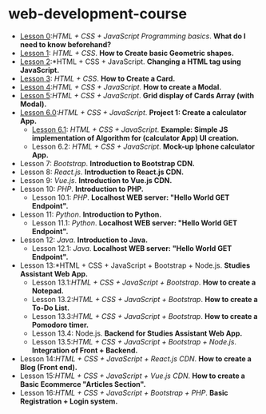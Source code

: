 # web-development-course

- [Lesson 0](https://github.com/CristianRomero1234/web-development-course/tree/main/Lesson%200/lesson_0.md):*HTML + CSS + JavaScript Programming basics*. **What do I need to know beforehand?**
-  [Lesson 1](https://github.com/CristianRomero1234/web-development-course/tree/main/Lesson%201/lesson_1.md): *HTML + CSS*. **How to Create basic Geometric shapes.**
- [Lesson 2](https://github.com/CristianRomero1234/web-development-course/tree/main/Lesson%202/lesson_2.md):*HTML + CSS + JavaScript. **Changing a HTML tag using JavaScript.**
- [Lesson 3](https://github.com/CristianRomero1234/web-development-course/tree/main/Lesson%203/lesson_3.md): *HTML + CSS*. **How to Create a Card.**
- [Lesson 4](https://github.com/CristianRomero1234/web-development-course/tree/main/Lesson%204/lesson_4.md):*HTML + CSS + JavaScript*. **How to create a Modal.**
- [Lesson 5](https://github.com/CristianRomero1234/web-development-course/tree/main/Lesson%205/lesson_5.md):*HTML + CSS + JavaScript*. **Grid display of Cards Array (with Modal).**
- [Lesson 6.0](https://github.com/CristianRomero1234/web-development-course/tree/main/Lesson%2062E0/lesson_6.md):*HTML + CSS + JavaScript*. **Project 1: Create a calculator App.**
  - [Lesson 6.1](https://github.com/CristianRomero1234/web-development-course/tree/main/Lesson%206%2E1/lesson_6%2E1.md): *HTML + CSS + JavaScript*. **Example: Simple JS implementation of Algorithm for (calculator App) UI creation.**
  - Lesson 6.2: *HTML + CSS + JavaScript*. **Mock-up Iphone calculator App.**
- Lesson 7: *Bootstrap*. **Introduction to Bootstrap CDN.**
- Lesson 8: *React.js*. **Introduction to React.js CDN.**
- Lesson 9: *Vue.js*. **Introduction to Vue.js CDN.**
- Lesson 10: *PHP*. **Introduction to PHP.**
  - Lesson 10.1: *PHP*. **Localhost WEB server: "Hello World GET Endpoint".**
- Lesson 11: *Python*. **Introduction to Python.**
  - Lesson 11.1: *Python*. **Localhost WEB server: "Hello World GET Endpoint".**
- Lesson 12: *Java*. **Introduction to Java.**
  - Lesson 12.1: *Java*. **Localhost WEB server: "Hello World GET Endpoint".**
- Lesson 13:*HTML + CSS + JavaScript + Bootstrap + Node.js. **Studies Assistant Web App.**
  - Lesson 13.1:*HTML + CSS + JavaScript + Bootstrap*. **How to create a Notepad.**
  - Lesson 13.2:*HTML + CSS + JavaScript + Bootstrap*. **How to create a To-Do List.**
  - Lesson 13.3:*HTML + CSS + JavaScript + Bootstrap*. **How to create a Pomodoro timer.**
  - Lesson 13.4: Node.js. **Backend for Studies Assistant Web App.**
  - Lesson 13.5:*HTML + CSS + JavaScript + Bootstrap + Node.js*. **Integration of Front + Backend.**
- Lesson 14:*HTML + CSS + JavaScript + React.js CDN*. **How to create a Blog (Front end).**
- Lesson 15:*HTML + CSS + JavaScript + Vue.js CDN*. **How to create a Basic Ecommerce "Articles Section".**
- Lesson 16:*HTML + CSS + JavaScript + Bootstrap + PHP*. **Basic Registration + Login system.**
